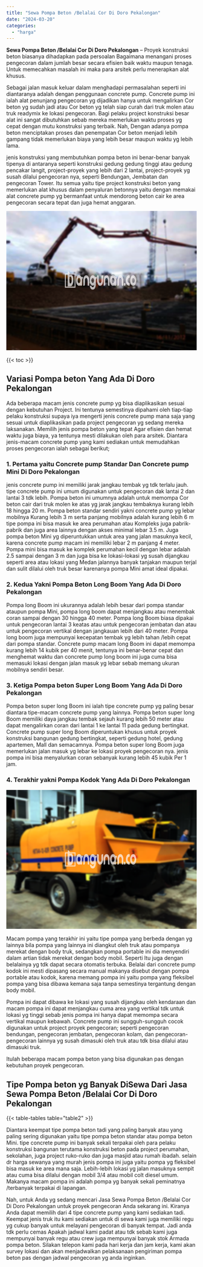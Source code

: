 ```yaml
---
title: "Sewa Pompa Beton /Belalai Cor Di Doro Pekalongan"
date: "2024-03-20"
categories: 
  - "harga"
---
```


**Sewa Pompa Beton /Belalai Cor Di Doro Pekalongan** – Proyek konstruksi beton biasanya dihadapkan pada persoalan Bagaimana menangani proses pengecoran dalam jumlah besar secara efisien baik waktu maupun tenaga. Untuk memecahkan masalah ini maka para arsitek perlu menerapkan alat khusus.

Sebagai jalan masuk keluar dalam menghadapi permasalahan seperti ini diantaranya adalah dengan penggunaan concrete pump. Concrete pump ini ialah alat penunjang pengecoran yg dijadikan hanya untuk mengalirkan Cor beton yg sudah jadi atau Cor beton yg telah siap curah dari truk molen atau truk readymix ke lokasi pengecoran. Bagi pelaku project konstruksi besar alat ini sangat dibutuhkan sebab mereka memerlukan waktu proses yg cepat dengan mutu konstruksi yang terbaik. Nah, Dengan adanya pompa beton menciptakan proses dan penempatan Cor beton menjadi lebih gampang tidak memerlukan biaya yang lebih besar maupun waktu yg lebih lama.

jenis konstruksi yang membutuhkan pompa beton ini benar-benar banyak tipenya di antaranya seperti konstruksi gedung gedung tinggi atau gedung pencakar langit, project-proyek yang lebih dari 2 lantai, project-proyek yg susah dilalui pengecoran nya, seperti Bendungan, Jembatan dan pengecoran Tower. Itu semua yaitu tipe project konstruksi beton yang memerlukan alat khusus dalam penyaluran betonnya yaitu dengan memakai alat concrete pump yg bermanfaat untuk mendorong beton cair ke area pengecoran secara tepat dan juga hemat anggaran.

![Sewa Pompa Beton /Belalai Cor Di Doro Pekalongan](/images/sewa-concrete-pump-28.png)

{{< toc >}}

## Variasi Pompa beton Yang Ada Di Doro Pekalongan

Ada beberapa macam jenis concrete pump yg bisa diaplikasikan sesuai dengan kebutuhan Project. Ini tentunya semestinya dipahami oleh tiap-tiap pelaku konstruksi supaya iya mengerti jenis concrete pump mana saja yang sesuai untuk diaplikasikan pada project pengecoran yg sedang mereka laksanakan. Memilih jenis pompa beton yang tepat Agar efisien dan hemat waktu juga biaya, ya tentunya mesti dilakukan oleh para arsitek. Diantara jenis-macam concrete pump yang kami sediakan untuk memudahkan proses pengecoran ialah sebagai berikut;

### 1\. Pertama yaitu Concrete pump Standar Dan Concrete pump Mini Di Doro Pekalongan

jenis concrete pump ini memiliki jarak jangkau tembak yg tdk terlalu jauh. tipe concrete pump ini umum digunakan untuk pengecoran dak lantai 2 dan lantai 3 tdk lebih. Pompa beton ini umumnya adalah untuk memompa Cor beton cair dari truk molen ke atas yg jarak jangkau tembaknya kurang lebih 18 hingga 20 m. Pompa beton standar sendiri yakni concrete pump yg lebar mobilnya Kurang lebih 3 m serta panjang mobilnya adalah kurang lebih 6 m tipe pompa ini bisa masuk ke area perumahan atau Kompleks juga pabrik-pabrik dan juga area lainnya dengan akses minimal lebar 3.5 m. Juga pompa beton Mini yg diperuntukkan untuk area yang jalan masuknya kecil, karena concrete pump macam ini memiliki lebar 2 m panjang 4 meter. Pompa mini bisa masuk ke komplek perumahan kecil dengan lebar adalah 2.5 sampai dengan 3 m dan juga bisa ke lokasi-lokasi yg susah dijangkau seperti area atau lokasi yang Medan jalannya banyak tanjakan maupun terjal dan sulit dilalui oleh truk besar karenanya pompa Mini amat ideal dipakai.

### 2\. Kedua Yakni Pompa Beton Long Boom Yang Ada Di Doro Pekalongan

Pompa long Boom ini ukurannya adalah lebih besar dari pompa standar ataupun pompa Mini, pompa long boom dapat menjangkau atau menembak coran sampai dengan 30 hingga 40 meter. Pompa long Boom biasa dipakai untuk pengecoran lantai 3 keatas atau untuk pengecoran jembatan dan atau untuk pengecoran vertikal dengan jangkauan lebih dari 40 meter. Pompa long boom juga mempunyai kecepatan tembak yg lebih tahan /lebih cepat dari pompa standar. Concrete pump macam long Boom ini dapat memompa kurang lebih 14 kubik per 40 menit, tentunya ini benar-benar cepat dan menghemat waktu dan concrete pump long boom ini juga cuma bisa memasuki lokasi dengan jalan masuk yg lebar sebab memang ukuran mobilnya sendiri besar.

### 3\. Ketiga Pompa beton Super Long Boom Yang Ada Di Doro Pekalongan

Pompa beton super long Boom ini ialah tipe concrete pump yg paling besar diantara tipe-macam concrete pump yang lainnya. Pompa beton super long Boom memiliki daya jangkau tembak sejauh kurang lebih 50 meter atau dapat mengalirkan coran dari lantai 1 ke lantai 11 pada gedung bertingkat. Concrete pump super long Boom diperuntukan khusus untuk proyek konstruksi bangunan gedung bertingkat, seperti gedung hotel, gedung apartemen, Mall dan semacamnya. Pompa beton super long Boom juga memerlukan jalan masuk yg lebar ke lokasi proyek pengecoran nya. jenis pompa ini bisa menyalurkan coran sebanyak kurang lebih 45 kubik Per 1 jam.

### 4\. Terakhir yakni Pompa Kodok Yang Ada Di Doro Pekalongan

![Sewa Pompa Beton /Belalai Cor Di Doro Pekalongan](/images/sewa-concrete-pump-08.png)

Macam pompa yang terakhir ini yaitu tipe pompa yang berbeda dengan yg lainnya bila pompa yang lainnya ini diangkut oleh truk atau pompanya merekat dengan body truk, sedangkan pompa portable ini dia menyendiri dalam artian tidak merekat dengan body mobil. Seperti Itu juga dengan belalainya yg tdk dapat secara otomatis terbuka. Belalai dari concrete pump kodok ini mesti dipasang secara manual makanya disebut dengan pompa portable atau kodok, karena memang pompa ini yaitu pompa yang fleksibel pompa yang bisa dibawa kemana saja tanpa semestinya tergantung dengan body mobil.

Pompa ini dapat dibawa ke lokasi yang susah dijangkau oleh kendaraan dan macam pompa ini dapat menjangkau cuma area yang vertikal tdk untuk lokasi yg tinggi sebab jenis pompa ini hanya dapat memompa secara vertikal maupun kebawah. Concrete pump ini sungguh-sungguh cocok digunakan untuk project proyek pengecoran; seperti pengecoran bendungan, pengecoran jembatan, pengecoran kolam, dan pengecoran-pengecoran lainnya yg susah dimasuki oleh truk atau tdk bisa dilalui atau dimasuki truk.

Itulah beberapa macam pompa beton yang bisa digunakan pas dengan kebutuhan proyek pengecoran.

## Tipe Pompa beton yg Banyak DiSewa Dari Jasa Sewa Pompa Beton /Belalai Cor Di Doro Pekalongan

{{< table-tables table="table2" >}}

Diantara keempat tipe pompa beton tadi yang paling banyak atau yang paling sering digunakan yaitu tipe pompa beton standar atau pompa beton Mini. tipe concrete pump ini banyak sekali terpakai oleh para pelaku konstruksi bangunan terutama konstruksi beton pada project perumahan, sekolahan, juga project ruko-ruko dan juga masjid atau rumah ibadah. selain dr harga sewanya yang murah jenis pompa ini juga yaitu pompa yg fleksibel bisa masuk ke area mana saja. Lebih-lebih lokasi yg jalan masuknya sempit atau cuma bisa dilalui dengan mobil 3/4 atau mobil colt diesel umum. Makanya macam pompa ini adalah pompa yg banyak sekali peminatnya /terbanyak terpakai di lapangan.

Nah, untuk Anda yg sedang mencari Jasa Sewa Pompa Beton /Belalai Cor Di Doro Pekalongan untuk proyek pengecoran Anda sekarang ini. Kiranya Anda dapat memilih dari 4 tipe concrete pump yang kami sediakan tadi. Keempat jenis truk itu kami sediakan untuk di sewa kami juga memiliki regu yg cukup banyak untuk melayani pengecoran di banyak tempat. Jadi anda tdk perlu cemas Apakah jadwal kami padat atau tdk sebab kami juga mempunyai banyak regu atau crew juga mempunyai banyak stok Armada pompa beton. Silakan telepon kami pada hari kerja dan jam kerja, kami akan survey lokasi dan akan menjadwalkan pelaksanaan pengiriman pompa beton pas dengan jadwal pengecoran yg anda inginkan.
